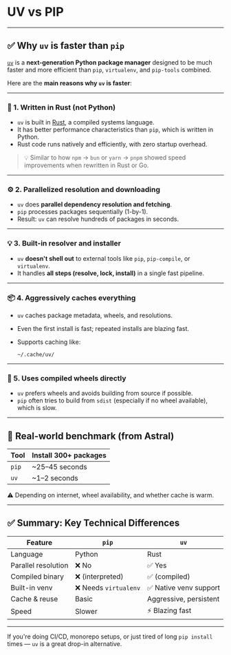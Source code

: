 # UV vs PIP
---

## ✅ Why `uv` is faster than `pip`

[`uv`](https://github.com/astral-sh/uv) is a **next-generation Python package manager** designed to be much faster and more efficient than `pip`, `virtualenv`, and `pip-tools` combined.

Here are the **main reasons why `uv` is faster**:

---

### 🚀 1. **Written in Rust (not Python)**

* `uv` is built in [Rust](https://www.rust-lang.org/), a compiled systems language.
* It has better performance characteristics than `pip`, which is written in Python.
* Rust code runs natively and efficiently, with zero startup overhead.

> 💡 Similar to how `npm` → `bun` or `yarn` → `pnpm` showed speed improvements when rewritten in Rust or Go.

---

### ⚙️ 2. **Parallelized resolution and downloading**

* `uv` does **parallel dependency resolution and fetching**.
* `pip` processes packages sequentially (1-by-1).
* Result: `uv` can resolve hundreds of packages in seconds.

---

### 💡 3. **Built-in resolver and installer**

* `uv` **doesn't shell out** to external tools like `pip`, `pip-compile`, or `virtualenv`.
* It handles **all steps (resolve, lock, install)** in a single fast pipeline.

---

### 📦 4. **Aggressively caches everything**

* `uv` caches package metadata, wheels, and resolutions.
* Even the first install is fast; repeated installs are blazing fast.
* Supports caching like:

  ```
  ~/.cache/uv/
  ```

---

### 🧩 5. **Uses compiled wheels directly**

* `uv` prefers wheels and avoids building from source if possible.
* `pip` often tries to build from `sdist` (especially if no wheel available), which is slow.

---

## 🔬 Real-world benchmark (from Astral)

| Tool  | Install 300+ packages |
| ----- | --------------------- |
| `pip` | \~25–45 seconds       |
| `uv`  | \~1–2 seconds         |

⚠️ Depending on internet, wheel availability, and whether cache is warm.

---

## ✅ Summary: Key Technical Differences

| Feature             | `pip`                | `uv`                   |
| ------------------- | -------------------- | ---------------------- |
| Language            | Python               | Rust                   |
| Parallel resolution | ❌ No                 | ✅ Yes                  |
| Compiled binary     | ❌ (interpreted)      | ✅ (compiled)           |
| Built-in venv       | ❌ Needs `virtualenv` | ✅ Native venv support  |
| Cache & reuse       | Basic                | Aggressive, persistent |
| Speed               | Slower               | ⚡ Blazing fast         |

---

If you're doing CI/CD, monorepo setups, or just tired of long `pip install` times — `uv` is a great drop-in alternative.
